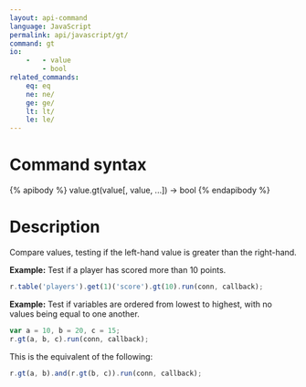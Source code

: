 ```yaml
---
layout: api-command
language: JavaScript
permalink: api/javascript/gt/
command: gt
io:
    -   - value
        - bool
related_commands:
    eq: eq
    ne: ne/
    ge: ge/
    lt: lt/
    le: le/
---
```


# Command syntax #

{% apibody %}
value.gt(value[, value, ...]) &rarr; bool
{% endapibody %}

# Description #

Compare values, testing if the left-hand value is greater than the right-hand.

__Example:__ Test if a player has scored more than 10 points.

```javascript
r.table('players').get(1)('score').gt(10).run(conn, callback);
```

__Example:__ Test if variables are ordered from lowest to highest, with no values being equal to one another.

```javascript
var a = 10, b = 20, c = 15;
r.gt(a, b, c).run(conn, callback);
```

This is the equivalent of the following:

```javascript
r.gt(a, b).and(r.gt(b, c)).run(conn, callback);
```
